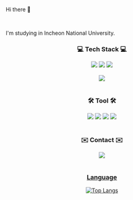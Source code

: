 Hi there 👋

<br>

I'm studying in Incheon National University.

<h3 align="center">💻 Tech Stack 💻</h3>
<div align="center">
	<img src = "https://img.shields.io/badge/C-A8B9CC?logo=C&logoColor=white">
	<img src = "https://img.shields.io/badge/C++-00599C?logo=cplusplus&logoColor=white">
	<img src = "https://img.shields.io/badge/JAVA-A8B9CC?logo=JAVA&logoColor=white">
</div>

<br>

<div align="center">
	<img src = "https://img.shields.io/badge/Spring Boot-6DB33F?logo=springboot&logoColor=white">
</div>

<br>

<h3 align="center">🛠️ Tool 🛠️</h3>
<div align="center">
	<img src = "https://img.shields.io/badge/GitHub-181717?logo=GitHub&logoColor=white">
	<img src = "https://img.shields.io/badge/Git-F05032?logo=Git&logoColor=white">
	<img src = "https://img.shields.io/badge/Notion-000000?logo=Notion&logoColor=white">
	<img src = "https://img.shields.io/badge/Figma-F24E1E?logo=Figma&logoColor=white">
</div>

<br>

<h3 align="center">✉️ Contact ✉️</h3>
<div align="center">
	<a href="https://www.instagram.com/d6ng_gyun">
		<img src = "https://img.shields.io/badge/d6nggyun-E4405F?logo=Instagram&logoColor=white">
</div>

<br>

<h3 align="center">Language</h3>
<div align="center">
	
![Top Langs](https://github-readme-stats.vercel.app/api/top-langs/?username=d6nggyun&layout=compact)

</div>


<!-- !['s GitHub stats](https://github-readme-stats.vercel.app/api?username=d6nggyun&show_icons=true&theme=radical) -->

